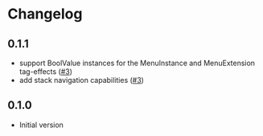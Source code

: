 # Changelog

## 0.1.1

- support BoolValue instances for the MenuInstance and MenuExtension tag-effects ([#3](https://github.com/seaofvoices/menu-handler/pull/3))
- add stack navigation capabilities ([#3](https://github.com/seaofvoices/menu-handler/pull/3))

## 0.1.0

- Initial version
